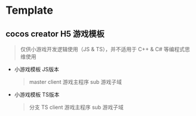 # Template
## cocos creator H5 游戏模板
> 仅供小游戏开发逻辑使用（JS & TS），并不适用于 C++ & C# 等编程式思维使用

* 小游戏模板 JS版本
  > master
  > client 游戏主程序
  > sub 游戏子域
* 小游戏模板 TS版本
  > 分支 TS
  > client 游戏主程序
  > sub 游戏子域



